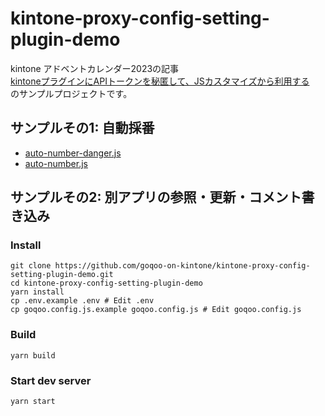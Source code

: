 # kintone-proxy-config-setting-plugin-demo

kintone アドベントカレンダー2023の記事  
[kintoneプラグインにAPIトークンを秘匿して、JSカスタマイズから利用する](https://qiita.com/the_red/private/fe166efaf98ce165c411)  
のサンプルプロジェクトです。

## サンプルその1: 自動採番

* [auto-number-danger.js](/src/apps/auto-number-danger.js)
* [auto-number.js](/src/apps/auto-number.js)

## サンプルその2: 別アプリの参照・更新・コメント書き込み


### Install

```shell
git clone https://github.com/goqoo-on-kintone/kintone-proxy-config-setting-plugin-demo.git
cd kintone-proxy-config-setting-plugin-demo
yarn install
cp .env.example .env # Edit .env
cp goqoo.config.js.example goqoo.config.js # Edit goqoo.config.js
```

### Build

```shell
yarn build
```

### Start dev server

```shell
yarn start
```
